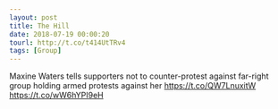 ```yaml
---
layout: post
title: The Hill
date: 2018-07-19 00:00:20
tourl: http://t.co/t414UtTRv4
tags: [Group]
---
```

Maxine Waters tells supporters not to counter-protest against far-right group holding armed protests against her https://t.co/QW7LnuxitW https://t.co/wW6hYPI9eH